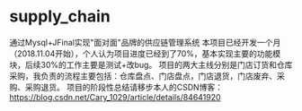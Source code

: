 # supply_chain
通过Mysql+JFinal实现"面对面"品牌的供应链管理系统
本项目已经开发一个月（2018.11.04开始），个人认为项目进度已经到了70%，基本实现主要的功能模块，后续30%的工作主要是测试+改bug。
项目的两大主线分别是门店订货和仓库采购，我负责的流程主要包括：仓库盘点、门店盘点，门店退货，门店废弃、采购、采购退货。
项目的阶段性总结请移步本人的CSDN博客：https://blog.csdn.net/Cary_1029/article/details/84641920
